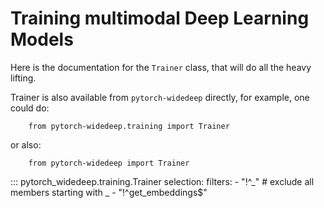 # Training multimodal Deep Learning Models

Here is the documentation for the ``Trainer`` class, that will do all the heavy lifting.

Trainer is also available from ``pytorch-widedeep`` directly, for example, one could do:

```
    from pytorch-widedeep.training import Trainer
```

or also:

```
    from pytorch-widedeep import Trainer
```

::: pytorch_widedeep.training.Trainer
    selection:
        filters:
            - "!^_"  # exclude all members starting with _
            - "!^get_embeddings$"
